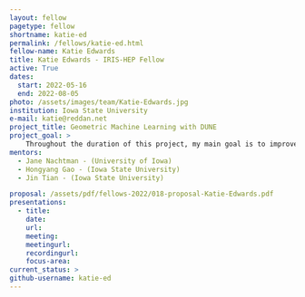 ```yaml
---
layout: fellow
pagetype: fellow
shortname: katie-ed
permalink: /fellows/katie-ed.html
fellow-name: Katie Edwards
title: Katie Edwards - IRIS-HEP Fellow
active: True
dates:
  start: 2022-05-16
  end: 2022-08-05
photo: /assets/images/team/Katie-Edwards.jpg
institution: Iowa State University
e-mail: katie@reddan.net
project_title: Geometric Machine Learning with DUNE
project_goal: >
    Throughout the duration of this project, my main goal is to improve tracking algorithms used in geometric machine learning experiments for the DUNE project. In addition, I will compare the DUNE results found from geometric machine learning and compare them with results using CNN reconstruction.
mentors:
  - Jane Nachtman - (University of Iowa)
  - Hongyang Gao - (Iowa State University)
  - Jin Tian - (Iowa State University)

proposal: /assets/pdf/fellows-2022/018-proposal-Katie-Edwards.pdf
presentations:
  - title:
    date:
    url:
    meeting:
    meetingurl:
    recordingurl:
    focus-area:
current_status: >
github-username: katie-ed
---
```

